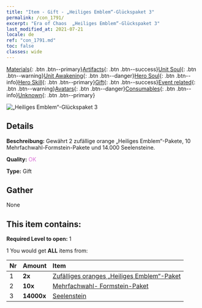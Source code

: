 ```yaml
---
title: "Item - Gift - „Heiliges Emblem“-Glückspaket 3"
permalink: /con_1791/
excerpt: "Era of Chaos  „Heiliges Emblem“-Glückspaket 3"
last_modified_at: 2021-07-21
locale: de
ref: "con_1791.md"
toc: false
classes: wide
---
```

 [Materials](/ItemsDE/){: .btn .btn--primary}[Artifacts](/ItemsDE/Artifacts/){: .btn .btn--success}[Unit Soul](/ItemsDE/UnitSoul/){: .btn .btn--warning}[Unit Awakening](/ItemsDE/UnitAwakening/){: .btn .btn--danger}[Hero Soul](/ItemsDE/HeroSoul/){: .btn .btn--info}[Hero Skill](/ItemsDE/HeroSkill/){: .btn .btn--primary}[Gift](/ItemsDE/Gift/){: .btn .btn--success}[Event related](/ItemsDE/Events/){: .btn .btn--warning}[Avatars](/ItemsDE/Avatars/){: .btn .btn--danger}[Consumables](/ItemsDE/Consumables/){: .btn .btn--info}[Unknown](/ItemsDE/Unknown/){: .btn .btn--primary}

 ![„Heiliges Emblem“-Glückspaket 3](/images/t/i_907411.png)

## Details
 **Beschreibung:** Gewährt 2 zufällige orange „Heiliges Emblem“-Pakete, 10 Mehrfachwahl-Formstein-Pakete und 14.000 Seelensteine.

 **Quality:** <span style="color: #DA70D6">OK</span>

 **Type:** Gift

## Gather

  None

## This item contains:

 **Required Level to open:** 1

 1 You would get **ALL** items  from:

  | Nr | Amount |     Item    |
  |:---|:-------|:------------|
  | 1 |  **2x** | [Zufälliges oranges „Heiliges Emblem“-Paket](/ItemsDE/con_1794/) |  | 
  | 2 |  **10x** | [Mehrfachwahl- Formstein-Paket](/ItemsDE/con_1480/) |  | 
  | 3 |  **14000x** | [Seelenstein ](/ItemsDE/con_923/) |  | 
